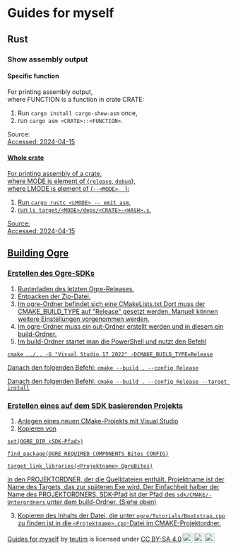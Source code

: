 # Guides for myself

## Rust

### Show assembly output

#### Specific function

For printing assembly output,\
where FUNCTION‌ is a function in crate CRATE:

1. Run ```cargo install cargo-show-asm``` once,
2. run ```cargo asm <CRATE>::<FUNCTION>```.

Source: <a href="https://stackoverflow.com/a/54287770" target="_blank" /> \
Accessed: 2024-04-15

#### Whole crate

For printing assembly of a crate,\
where MODE is element of {```release```, ```debug```},\
where LMODE is element of {```--<MODE>```, ``` ```}:

1. Run ```cargo rustc <LMODE> -- emit asm```,
2. run ```ls target/<MODE>/deps/<CRATE>-<HASH>.s```.

Source: <a href="https://stackoverflow.com/a/39220789" target="_blank" /> \
Accessed: 2024-04-15

## Building Ogre

### Erstellen des Ogre-SDKs
1. Runterladen des letzten Ogre-Releases.
2. Entpacken der Zip-Datei.
3. Im ogre-Ordner befindet sich eine CMakeLists.txt
   Dort muss der CMAKE_BUILD_TYPE auf "Release" gesetzt werden.
   Manuell können weitere Einstellungen vorgenommen werden.
4. Im ogre-Ordner muss ein out-Ordner erstellt werden und in diesem ein build-Ordner.
5. Im build-Ordner startet man die PowerShell und nutzt den Befehl

```cmake ../.. -G "Visual Studio 17 2022" -DCMAKE_BUILD_TYPE=Release```

Danach den folgenden Befehl:
```cmake --build . --config Release```

Danach den folgenden Befehl:
```cmake --build . --config Release --target install```

### Erstellen eines auf dem SDK basierenden Projekts
1. Anlegen eines neuen CMake-Projekts mit Visual Studio
2. Kopieren von

```set(OGRE_DIR <SDK-Pfad>)```

```find_package(OGRE REQUIRED COMPONENTS Bites CONFIG)```

```target_link_libraries(<Projektname> OgreBites)```

in den PROJEKTORDNER, der die Quelldateien enthält.
Projektname ist der Name des Targets, das zur späteren Exe wird.
Der Einfachheit halber der Name des PROJEKTORDNERS.
SDK-Pfad ist der Pfad des `sdk/CMAKE/-Unterordners` unter dem build-Ordner. (Siehe oben)

3. Kopieren des Inhalts der Datei, die unter `ogre/Tutorials/Bootstrap.cpp`
zu finden ist in die `<Projektname>.cpp`-Datei im CMAKE-Projektordner.



<p xmlns:cc="http://creativecommons.org/ns#" xmlns:dct="http://purl.org/dc/terms/"><a property="dct:title" rel="cc:attributionURL" href="https://teutim.github.io/misc/guides.html">Guides for myself</a> by <a rel="cc:attributionURL dct:creator" property="cc:attributionName" href="https://github.com/teutim">teutim</a> is licensed under <a href="https://creativecommons.org/licenses/by-sa/4.0/?ref=chooser-v1" target="_blank" rel="license noopener noreferrer" style="display:inline-block;">CC BY-SA 4.0<img style="height:22px!important;margin-left:3px;vertical-align:text-bottom;" src="https://mirrors.creativecommons.org/presskit/icons/cc.svg?ref=chooser-v1" alt=""><img style="height:22px!important;margin-left:3px;vertical-align:text-bottom;" src="https://mirrors.creativecommons.org/presskit/icons/by.svg?ref=chooser-v1" alt=""><img style="height:22px!important;margin-left:3px;vertical-align:text-bottom;" src="https://mirrors.creativecommons.org/presskit/icons/sa.svg?ref=chooser-v1" alt=""></a></p>
